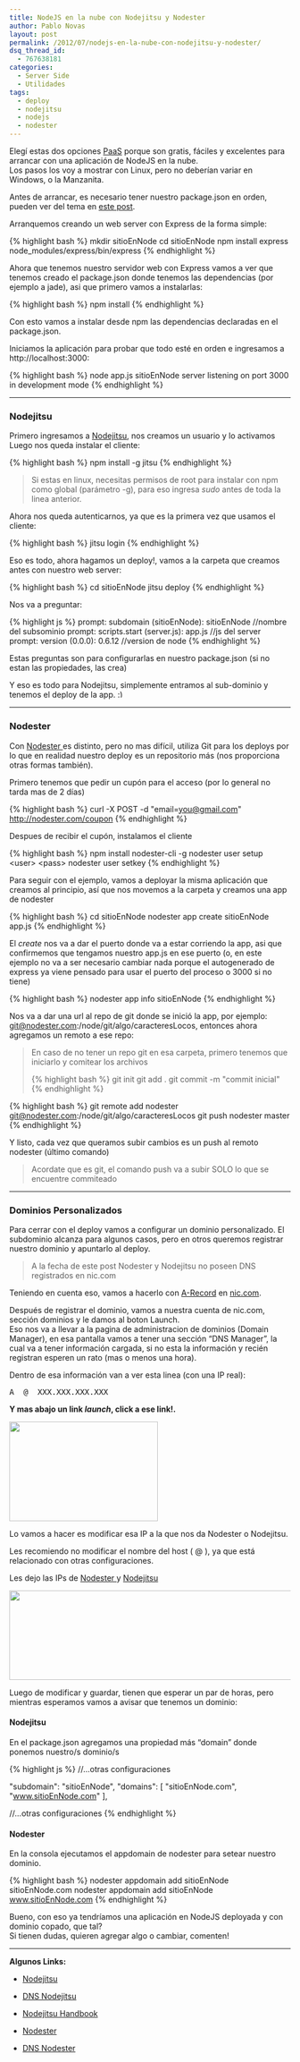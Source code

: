 ```yaml
---
title: NodeJS en la nube con Nodejitsu y Nodester
author: Pablo Novas
layout: post
permalink: /2012/07/nodejs-en-la-nube-con-nodejitsu-y-nodester/
dsq_thread_id:
  - 767638181
categories:
  - Server Side
  - Utilidades
tags:
  - deploy
  - nodejitsu
  - nodejs
  - nodester
---
```

Elegí estas dos opciones [PaaS][1] porque son gratis, fáciles y excelentes para arrancar con una aplicación de NodeJS en la nube.  
Los pasos los voy a mostrar con Linux, pero no deberían variar en Windows, o la Manzanita.

Antes de arrancar, es necesario tener nuestro package.json en orden, pueden ver del tema en [este post][2].

Arranquemos creando un web server con Express de la forma simple:

{% highlight bash %}
mkdir sitioEnNode
cd sitioEnNode
npm install express
node_modules/express/bin/express
 {% endhighlight %}

Ahora que tenemos nuestro servidor web con Express vamos a ver que tenemos creado el package.json donde tenemos las dependencias (por ejemplo a jade), asi que primero vamos a instalarlas:

{% highlight bash %}
npm install
 {% endhighlight %}

Con esto vamos a instalar desde npm las dependencias declaradas en el package.json.

Iniciamos la aplicación para probar que todo esté en orden e ingresamos a http://localhost:3000:

{% highlight bash %}
node app.js
sitioEnNode server listening on port 3000 in development mode
 {% endhighlight %}

* * *

### Nodejitsu

Primero ingresamos a [Nodejitsu][3], nos creamos un usuario y lo activamos  
Luego nos queda instalar el cliente:

{% highlight bash %}
npm install -g jitsu
 {% endhighlight %}

> Si estas en linux, necesitas permisos de root para instalar con npm como global (parámetro -g), para eso ingresa *sudo* antes de toda la linea anterior. 

Ahora nos queda autenticarnos, ya que es la primera vez que usamos el cliente:

{% highlight bash %}
jitsu login
 {% endhighlight %}

Eso es todo, ahora hagamos un deploy!, vamos a la carpeta que creamos antes con nuestro web server:

{% highlight bash %}
cd sitioEnNode
jitsu deploy
 {% endhighlight %}

Nos va a preguntar:

{% highlight js %}
prompt: subdomain (sitioEnNode): sitioEnNode //nombre del subsominio
prompt: scripts.start (server.js): app.js //js del server
prompt: version (0.0.0): 0.6.12 //version de node
 {% endhighlight %}

Estas preguntas son para configurarlas en nuestro package.json (si no estan las propiedades, las crea)

Y eso es todo para Nodejitsu, simplemente entramos al sub-dominio y tenemos el deploy de la app. <img src="http://fernetjs.com/wp-includes/images/smilies/simple-smile.png" alt=":)" class="wp-smiley" style="height: 1em; max-height: 1em;" />

* * *

### Nodester

Con [Nodester ][4] es distinto, pero no mas difícil, utiliza Git para los deploys por lo que en realidad nuestro deploy es un repositorio más (nos proporciona otras formas también).

Primero tenemos que pedir un cupón para el acceso (por lo general no tarda mas de 2 días)

{% highlight bash %}
curl -X POST -d "email=you@gmail.com" http://nodester.com/coupon
 {% endhighlight %}

Despues de recibir el cupón, instalamos el cliente

{% highlight bash %}
npm install nodester-cli -g
nodester user setup &lt;user&gt; &lt;pass&gt;
nodester user setkey
 {% endhighlight %}

Para seguir con el ejemplo, vamos a deployar la misma aplicación que creamos al principio, así que nos movemos a la carpeta y creamos una app de nodester

{% highlight bash %}
cd sitioEnNode
nodester app create sitioEnNode app.js
 {% endhighlight %}

El *create* nos va a dar el puerto donde va a estar corriendo la app, asi que confirmemos que tengamos nuestro app.js en ese puerto (o, en este ejemplo no va a ser necesario cambiar nada porque el autogenerado de express ya viene pensado para usar el puerto del proceso o 3000 si no tiene)

{% highlight bash %}
nodester app info sitioEnNode
 {% endhighlight %}

Nos va a dar una url al repo de git donde se inició la app, por ejemplo: git@nodester.com:/node/git/algo/caracteresLocos, entonces ahora agregamos un remoto a ese repo:

> En caso de no tener un repo git en esa carpeta, primero tenemos que iniciarlo y comitear los archivos
> 
> {% highlight bash %}
git init
git add .
git commit -m "commit inicial"
 {% endhighlight %}

{% highlight bash %}
git remote add nodester git@nodester.com:/node/git/algo/caracteresLocos
git push nodester master
 {% endhighlight %}

Y listo, cada vez que queramos subir cambios es un push al remoto nodester (último comando)

> Acordate que es git, el comando push va a subir SOLO lo que se encuentre commiteado 

* * *

### Dominios Personalizados

Para cerrar con el deploy vamos a configurar un dominio personalizado. El subdominio alcanza para algunos casos, pero en otros queremos registrar nuestro dominio y apuntarlo al deploy. 

> A la fecha de este post Nodester y Nodejitsu no poseen DNS registrados en nic.com 

Teniendo en cuenta eso, vamos a hacerlo con [A-Record][5] en [nic.com][6].

Después de registrar el dominio, vamos a nuestra cuenta de nic.com, sección dominios y le damos al boton Launch.  
Eso nos va a llevar a la pagina de administracion de dominios (Domain Manager), en esa pantalla vamos a tener una sección &#8220;DNS Manager&#8221;, la cual va a tener información cargada, si no esta la información y recién registran esperen un rato (mas o menos una hora).

Dentro de esa información van a ver esta linea (con una IP real):

<pre>A  @  XXX.XXX.XXX.XXX</pre>

**Y mas abajo un link *launch*, click a ese link!.**

[<img src="http://fernetjs.com/wp-content/uploads/2012/07/nic.dnsManager.png" alt="" title="nic.dnsManager" width="266" height="178" class="alignnone size-full wp-image-2431" />][7]

Lo vamos a hacer es modificar esa IP a la que nos da Nodester o Nodejitsu.

Les recomiendo no modificar el nombre del host ( @ ), ya que está relacionado con otras configuraciones.

Les dejo las IPs de [Nodester ][8]y [Nodejitsu][9]

[<img src="http://fernetjs.com/wp-content/uploads/2012/07/nic.arecord.png" alt="" title="nic.arecord" width="653" height="160" class="alignnone size-full wp-image-2432" />][10]

Luego de modificar y guardar, tienen que esperar un par de horas, pero mientras esperamos vamos a avisar que tenemos un dominio:

#### Nodejitsu

En el package.json agregamos una propiedad más &#8220;domain&#8221; donde ponemos nuestro/s dominio/s

{% highlight js %}
//...otras configuraciones

"subdomain": "sitioEnNode",
"domains": [
  "sitioEnNode.com",
  "www.sitioEnNode.com"
],

//...otras configuraciones
 {% endhighlight %}

#### Nodester

En la consola ejecutamos el appdomain de nodester para setear nuestro dominio.

{% highlight bash %}
nodester appdomain add sitioEnNode sitioEnNode.com
nodester appdomain add sitioEnNode www.sitioEnNode.com
 {% endhighlight %}

Bueno, con eso ya tendríamos una aplicación en NodeJS deployada y con dominio copado, que tal?  
Si tienen dudas, quieren agregar algo o cambiar, comenten! 

* * *

**Algunos Links:**</p> 

  * [Nodejitsu][11]
  * [DNS Nodejitsu][12]
  * [Nodejitsu Handbook][13]

  * [Nodester][4]
  * [DNS Nodester][8]

 [1]: http://en.wikipedia.org/wiki/Platform_as_a_service
 [2]: http://fernetjs.com/2011/12/la-era-del-package-json/ "La era del package.json"
 [3]: http://nodejitsu.com/
 [4]: http://nodester.com/
 [5]: http://en.wikipedia.org/wiki/List_of_DNS_record_types
 [6]: http://nic.com/
 [7]: http://fernetjs.com/wp-content/uploads/2012/07/nic.dnsManager.png
 [8]: http://blog.nodester.com/post/3254776172/custom-domains-now-supported-on-nodester
 [9]: http://dns.jit.su/
 [10]: http://fernetjs.com/wp-content/uploads/2012/07/nic.arecord.png
 [11]: http://nodejitsu.com
 [12]: http://dns.jit.su
 [13]: https://github.com/nodejitsu/handbook